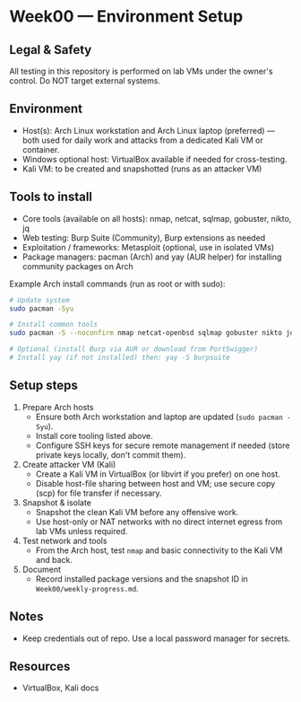 # Week00 — Environment Setup

## Legal & Safety
All testing in this repository is performed on lab VMs under the owner's control. Do NOT target external systems.

## Environment
- Host(s): Arch Linux workstation and Arch Linux laptop (preferred) — both used for daily work and attacks from a dedicated Kali VM or container.
- Windows optional host: VirtualBox available if needed for cross-testing.
- Kali VM: to be created and snapshotted (runs as an attacker VM)

## Tools to install
- Core tools (available on all hosts): nmap, netcat, sqlmap, gobuster, nikto, jq
- Web testing: Burp Suite (Community), Burp extensions as needed
- Exploitation / frameworks: Metasploit (optional, use in isolated VMs)
- Package managers: pacman (Arch) and yay (AUR helper) for installing community packages on Arch

Example Arch install commands (run as root or with sudo):
```bash
# Update system
sudo pacman -Syu

# Install common tools
sudo pacman -S --noconfirm nmap netcat-openbsd sqlmap gobuster nikto jq python python-pip

# Optional (install Burp via AUR or download from PortSwigger)
# Install yay (if not installed) then: yay -S burpsuite
```

## Setup steps
1. Prepare Arch hosts
	- Ensure both Arch workstation and laptop are updated (`sudo pacman -Syu`).
	- Install core tooling listed above.
	- Configure SSH keys for secure remote management if needed (store private keys locally, don't commit them).
2. Create attacker VM (Kali)
	- Create a Kali VM in VirtualBox (or libvirt if you prefer) on one host.
	- Disable host-file sharing between host and VM; use secure copy (scp) for file transfer if necessary.
3. Snapshot & isolate
	- Snapshot the clean Kali VM before any offensive work.
	- Use host-only or NAT networks with no direct internet egress from lab VMs unless required.
4. Test network and tools
	- From the Arch host, test `nmap` and basic connectivity to the Kali VM and back.
5. Document
	- Record installed package versions and the snapshot ID in `Week00/weekly-progress.md`.

## Notes
- Keep credentials out of repo. Use a local password manager for secrets.

## Resources
- VirtualBox, Kali docs
